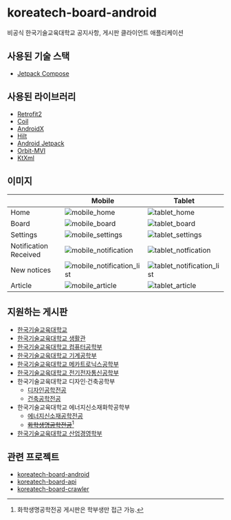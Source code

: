 # koreatech-board-android
비공식 한국기술교육대학교 공지사항, 게시판 클라이언트 애플리케이션

## 사용된 기술 스택
* [Jetpack Compose](https://developer.android.com/jetpack/compose)

## 사용된 라이브러리
* [Retrofit2](https://square.github.io/retrofit/)
* [Coil](https://coil-kt.github.io/coil/)
* [AndroidX](https://developer.android.com/jetpack/androidx)
* [Hilt](https://dagger.dev/hilt/)
* [Android Jetpack](https://developer.android.com/jetpack)
* [Orbit-MVI](https://orbit-mvi.org/)
* [KtXml](https://github.com/kobjects/ktxml)


## 이미지
| |Mobile|Tablet|
|---|---|---|
|Home|![mobile_home](https://github.com/kongwoojin/koreatech-board-android/assets/20942714/34613783-84c7-4a04-8adc-cfa5242d329c)|![tablet_home](https://github.com/kongwoojin/koreatech-board-android/assets/20942714/bc039a8f-a7e4-43e2-a68b-8bb475fe539b)|
|Board|![mobile_board](https://github.com/kongwoojin/koreatech-board-android/assets/20942714/7c8f1fa0-46cb-409b-9ba8-f796860ae29a)|![tablet_board](https://github.com/kongwoojin/koreatech-board-android/assets/20942714/5c9ea968-5d86-4364-8483-bf0bb1d69e8a)|
|Settings|![mobile_settings](https://github.com/kongwoojin/koreatech-board-android/assets/20942714/81aa0b4a-2c20-4110-b76a-c49f06f2bc5e)|![tablet_settings](https://github.com/kongwoojin/koreatech-board-android/assets/20942714/5ed58541-c8ff-41c7-b2db-9db9c977c285)|
|Notification Received|![mobile_notification](https://github.com/kongwoojin/koreatech-board-android/assets/20942714/f4450614-b9b5-4d4b-a319-973516bb2d3e)|![tablet_notfication](https://github.com/kongwoojin/koreatech-board-android/assets/20942714/d67a7839-0750-4653-a4a0-b753f3b969c7)|
|New notices|![mobile_notification_list](https://github.com/kongwoojin/koreatech-board-android/assets/20942714/761d9ca9-d926-46d1-a224-45c50e852137)|![tablet_notification_list](https://github.com/kongwoojin/koreatech-board-android/assets/20942714/b30b180d-1610-4af0-912c-1db3eb7cc2c0)|
|Article|![mobile_article](https://github.com/kongwoojin/koreatech-board-android/assets/20942714/fef82ec8-3a4a-407d-83ec-3ec896287c95)|![tablet_article](https://github.com/kongwoojin/koreatech-board-android/assets/20942714/bb50c320-b170-437d-8f4b-20672ab54876)|



## 지원하는 게시판
* [한국기술교육대학교](https://koreatech.ac.kr/)
* [한국기술교육대학교 생활관](https://dorm.koreatech.ac.kr/)
* [한국기술교육대학교 컴퓨터공학부](https://www.koreatech.ac.kr/cse/)
* [한국기술교육대학교 기계공학부](https://www.koreatech.ac.kr/me/)
* [한국기술교육대학교 메카트로닉스공학부](https://www.koreatech.ac.kr/mecha/)
* [한국기술교육대학교 전기전자통신공학부](https://www.koreatech.ac.kr/ite/)
* 한국기술교육대학교 디자인·건축공학부
  * [디자인공학전공](https://www.koreatech.ac.kr/ide/)
  * [건축공학전공](https://www.koreatech.ac.kr/arch/)
* 한국기술교육대학교 에너지신소재화학공학부
  * [에너지신소재공학전공](https://www.koreatech.ac.kr/mse/)
  * ~~[화학생명공학전공](https://www.koreatech.ac.kr/ace/)~~[^1]
* [한국기술교육대학교 산업경영학부](https://www.koreatech.ac.kr/sim/)

## 관련 프로젝트
* [koreatech-board-android](https://github.com/kongwoojin/koreatech-board-android)
* [koreatech-board-api](https://github.com/kongwoojin/koreatech-board-api)
* [koreatech-board-crawler](https://github.com/kongwoojin/koreatech-board-crawler)

[^1]: 화학생명공학전공 게시판은 학부생만 접근 가능.
